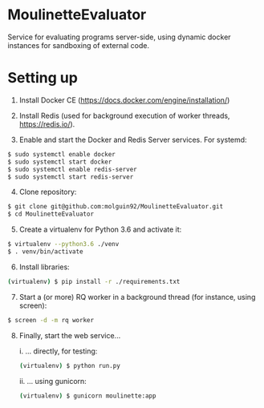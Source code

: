 # MoulinetteEvaluator
Service for evaluating programs server-side, using dynamic docker instances for sandboxing of external code.

# Setting up
1. Install Docker CE (https://docs.docker.com/engine/installation/)
2. Install Redis (used for background execution of worker threads, https://redis.io/).

3. Enable and start the Docker and Redis Server services. For systemd:
```bash
$ sudo systemctl enable docker
$ sudo systemctl start docker
$ sudo systemctl enable redis-server
$ sudo systemctl start redis-server
```

4. Clone repository:
```bash
$ git clone git@github.com:molguin92/MoulinetteEvaluator.git
$ cd MoulinetteEvaluator
```

5. Create a virtualenv for Python 3.6 and activate it: 
```bash
$ virtualenv --python3.6 ./venv
$ . venv/bin/activate
```

6. Install libraries:
```bash
(virtualenv) $ pip install -r ./requirements.txt
```

7. Start a (or more) RQ worker in a background thread (for instance, using screen):
```bash
$ screen -d -m rq worker
```

8. Finally, start the web service...

    i. ... directly, for testing:
    ```bash
    (virtualenv) $ python run.py
    ```
    
    ii. ... using gunicorn:
    ```bash
    (virtualenv) $ gunicorn moulinette:app
    ```
